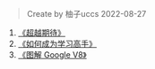 > Create by 柚子uccs 2022-08-27

1. [《超越期待》](https://github.com/astak16/book-excerpts/issues/1)
2. [《如何成为学习高手》](https://github.com/astak16/book-excerpts/issues/2)
3. [《图解 Google V8》](https://github.com/astak16/book-excerpts/issues/3)
